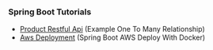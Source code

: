 ### Spring Boot Tutorials

- [Product Restful Api](https://github.com/sametakbal/tutorials/tree/master/productapi) (Example One To Many Relationship)
- [Aws Deployment](https://github.com/sametakbal/tutorials/tree/master/aws-deployment) (Spring Boot AWS Deploy With Docker)

